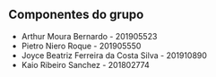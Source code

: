 ## Componentes do grupo

- Arthur Moura Bernardo - 201905523
- Pietro Niero Roque - 201905550
- Joyce Beatriz Ferreira da Costa Silva - 201910890
- Kaio Ribeiro Sanchez - 201802774
